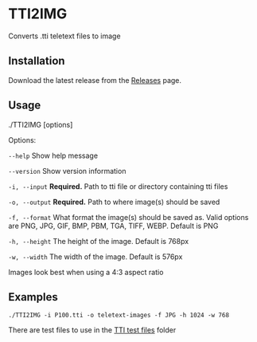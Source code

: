 # TTI2IMG
Converts .tti teletext files to image

## Installation

Download the latest release from the [Releases](https://github.com/morski/TTI2IMG/releases/tag/1.0.0) page.

## Usage

./TTI2IMG [options]

Options:

`--help` Show help message

`--version` Show version information

`-i, --input` **Required.** Path to tti file or directory containing tti files

`-o, --output` **Required.** Path to where image(s) should be saved

`-f, --format` What format the image(s) should be saved as. Valid options are PNG, JPG, GIF, BMP, PBM, TGA, TIFF, WEBP. Default is PNG

`-h, --height` The height of the image. Default is 768px

`-w, --width` The width of the image. Default is 576px

Images look best when using a 4:3 aspect ratio


## Examples
`./TTI2IMG -i P100.tti -o teletext-images -f JPG -h 1024 -w 768`

There are test files to use in the [TTI test files](https://github.com/morski/TTI2IMG/tree/master/TTI2IMG/TTI%20test%20files) folder
